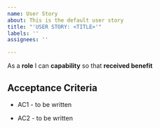 ```yaml
---
name: User Story
about: This is the default user story
title: "'USER STORY: <TITLE>'"
labels: ''
assignees: ''

---
```


As a **role** I can **capability** so that **received benefit**

## Acceptance Criteria

* AC1 - to be written

* AC2 - to be written
